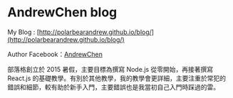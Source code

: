 # AndrewChen blog

My Blog : [http://polarbearandrew.github.io/blog/](http://polarbearandrew.github.io/blog/) 

Author Facebook：[AndrewChen](https://www.facebook.com)

部落格創立於 2015 暑假，主要目標為撰寫 Node.js 從零開始，再接著撰寫 React.js 的基礎教學。有別於其他教學，我的教學會更詳細，主要注重於常犯的錯誤和細節，較有助於新手入門，主要錯誤也是我當初自己入門時踩過的雷。